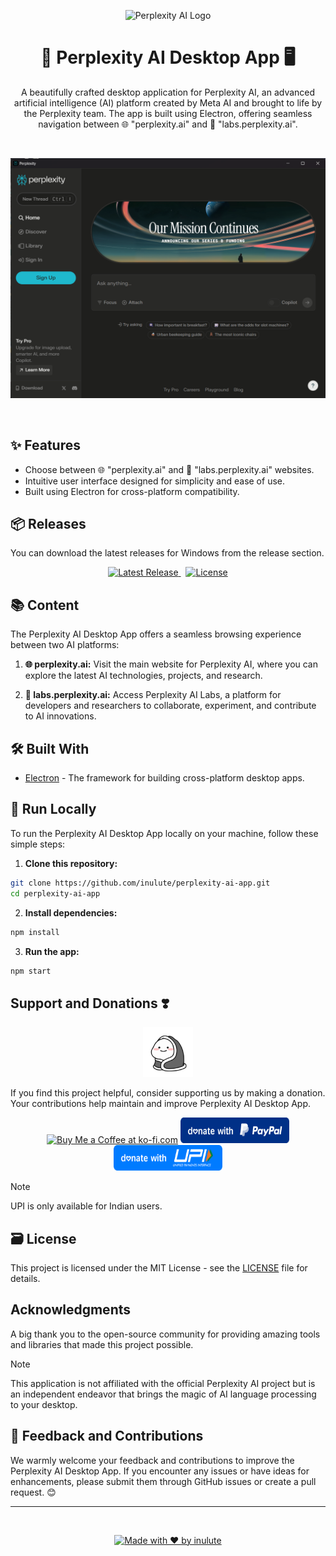 <p align="center">
  <img src="assets/icons/png/perplexity.png" alt="Perplexity AI Logo">
</p>

<h1 align="center">🚀 Perplexity AI Desktop App 🖥️</h1>

<p align="center">
  A beautifully crafted desktop application for Perplexity AI, an advanced artificial intelligence (AI) platform created by Meta AI and brought to life by the Perplexity team. The app is built using Electron, offering seamless navigation between 🌐 "perplexity.ai" and 🧪 "labs.perplexity.ai".
</p>
&nbsp;
<p align="center">
  <img src="assets/screenshot/screenshot.png" alt="App Screenshot">
</p>
&nbsp;
<h2>✨ Features</h2>

- Choose between 🌐 "perplexity.ai" and 🧪 "labs.perplexity.ai" websites.
- Intuitive user interface designed for simplicity and ease of use.
- Built using Electron for cross-platform compatibility.

<h2>📦 Releases</h2>

You can download the latest releases for Windows from the release section.

<p align="center">
  <p align="center">
  <a href="https://www.pling.com/p/2107698/">
    <img src="https://img.shields.io/badge/Download-Latest-blue?style=for-the-badge" alt="Latest Release">
  </a> &nbsp;
  <a href="https://github.com/inulute/perplexity-ai-app/blob/master/LICENSE">
    <img src="https://img.shields.io/github/license/inulute/perplexity-ai-app?style=for-the-badge" alt="License">
  </a>
</p>
  </a>
</p>
</p>
<h2>📚 Content</h2>

The Perplexity AI Desktop App offers a seamless browsing experience between two AI platforms:

1. **🌐 perplexity.ai:** Visit the main website for Perplexity AI, where you can explore the latest AI technologies, projects, and research.

2. **🧪 labs.perplexity.ai:** Access Perplexity AI Labs, a platform for developers and researchers to collaborate, experiment, and contribute to AI innovations.

<h2>🛠️ Built With</h2>

- [Electron](https://www.electronjs.org/) - The framework for building cross-platform desktop apps.

<h2>🚀 Run Locally</h2>

To run the Perplexity AI Desktop App locally on your machine, follow these simple steps:

1. **Clone this repository:**

```bash
git clone https://github.com/inulute/perplexity-ai-app.git
cd perplexity-ai-app
```

2. **Install dependencies:**

```bash
npm install
```

3. **Run the app:**

```bash
npm start
```

## Support and Donations ❣️

<div align=center>
<img src="assets/payment/dunno2.svg" alt="Dunno" width="80"/> 

</div>

If you find this project helpful, consider supporting us by making a donation. Your contributions help maintain and improve Perplexity AI Desktop App.

<div align="center">
  <a href="https://ko-fi.com/inulute"><img height='41' src='https://az743702.vo.msecnd.net/cdn/kofi3.png?v=0' alt='Buy Me a Coffee at ko-fi.com'></a>
  <a href="https://paypal.me/inulute"><img src="assets/payment/paypal.svg" alt="PayPal" height="41" width="174"></a>
  <a href="https://upi-inulute.vercel.app/"><img src="assets/payment/upi.svg" alt="UPI Pay" height="41" width="174"></a>
</div>

> [!NOTE]  
> UPI is only available for Indian users.

<h2>🗃️ License</h2>

This project is licensed under the MIT License - see the [LICENSE](LICENSE) file for details.

<h2> Acknowledgments</h2>

A big thank you to the open-source community for providing amazing tools and libraries that made this project possible.

> [!NOTE]
>This application is not affiliated with the official Perplexity AI project but is an independent endeavor that brings the magic of AI language processing to your desktop.

<h2>📢 Feedback and Contributions</h2>

We warmly welcome your feedback and contributions to improve the Perplexity AI Desktop App. If you encounter any issues or have ideas for enhancements, please submit them through GitHub issues or create a pull request. 😊

---

&nbsp;
<div align="center">

  [![Made with ❤️ by inulute](https://img.shields.io/badge/Made%20with-%E2%9D%A4%EF%B8%8F%20by%20inulute-black?style=flat-square)](https://inulute.github.io/linkme/)

</div>